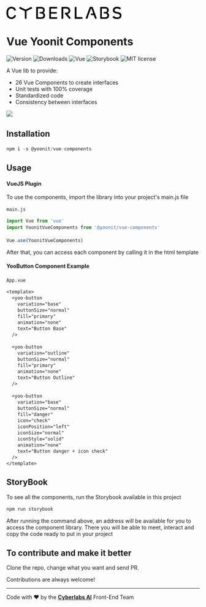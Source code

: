 [<img src="https://raw.githubusercontent.com/Yoonit-Labs/nativescript-yoonit-camera/development/logo_cyberlabs.png" width="300">](https://cyberlabs.ai/)

# Vue Yoonit Components

![Version](https://img.shields.io/npm/v/@yoonit/nativescript-camera?color=lightgrey&style=for-the-badge&logo=npm)
![Downloads](https://img.shields.io/npm/dm/@yoonit/nativescript-camera?color=lightgrey&logo=npm&style=for-the-badge)
![Vue](https://img.shields.io/badge/Vue.js-35495E?color=lightgrey&style=for-the-badge&logo=vue.js)
![Storybook](https://cdn.jsdelivr.net/gh/storybookjs/brand@master/badge/badge-storybook.svg)
![MIT license](https://img.shields.io/npm/l/@yoonit/nativescript-camera?color=lightgrey&style=for-the-badge)

A Vue lib to provide:
- 26 Vue Components to create interfaces
- Unit tests with 100% coverage
- Standardized code
- Consistency between interfaces

[<img src="https://github.com/Yoonit-Labs/vue-yoonit-components/blob/feature/readme/public/readme-img/sandbox.png" width="960">](https://cyberlabs.ai/)

## Installation

```javascript
npm i -s @yoonit/vue-components
```

## Usage

#### VueJS Plugin

To use the components, import the library into your project's main.js file

`main.js`
```javascript
import Vue from 'vue'
import YoonitVueComponents from '@yoonit/vue-components'

Vue.use(YoonitVueComponents)
```

After that, you can access each component by calling it in the html template

#### YooButton Component Example
`App.vue`
```vue
<template>
  <yoo-button
    variation="base"
    buttonSize="normal"
    fill="primary"
    animation="none"
    text="Button Base"
  />
  
  <yoo-button
    variation="outline"
    buttonSize="normal"
    fill="primary"
    animation="none"
    text="Button Outline"
  />
  
  <yoo-button
    variation="base"
    buttonSize="normal"
    fill="danger"
    icon="check"
    iconPosition="left"
    iconSize="normal"
    iconStyle="solid"
    animation="none"
    text="Button danger + icon check"
  />
</template>
```

## StoryBook

To see all the components, run the Storybook available in this project

```javascript
npm run storybook
```
After running the command above, an address will be available for you to access the component library. There you will be able to meet, interact and copy the code ready to put in your project


## To contribute and make it better

Clone the repo, change what you want and send PR.

Contributions are always welcome!

---

Code with ❤ by the [**Cyberlabs AI**](https://cyberlabs.ai/) Front-End Team
